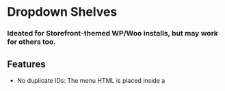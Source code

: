 # Dropdown Shelves
### Ideated for Storefront-themed WP/Woo installs, but may work for others too.

## Features
- No duplicate IDs: The menu HTML is placed inside a <template> (inert), which the JS clones—so you won’t trip on duplicate IDs. 
- For no-JS users, a <noscript> block renders the same nested UL as a plain fallback.
- No FOUC: We cloak the shelf (.is-cloaked) and uncloak after the first panel is mounted.
- Storefront hover nuked: CSS disables the theme’s :hover/:focus-within submenus so nothing flashes under the shelf.
- Bootstrap native: If Bootstrap is already present, Offcanvas Just Works™. 
- Minimal PHP surface: One heredoc view, tiny shortcode class, no walker overrides, no template edits.

---
- If you prefer your own drawer, switch offcanvas="fixed" and style the wrapper as you like.
- // In your child theme:
  `\CSK\Drilldown\Shortcode::renderShortcode(['offcanvas' => 'fixed', 'width' => 360]);`
---

## To use
- install & activate plugin
- Insert the shortcode where you want the shelf button (or the fixed sidebar) to render (off-canvas, left is default).

```php
// off-canvas, left
[drilldown_nav menu="menu-games" title="Browse" offcanvas="start" width="360"]

// off-canvas, right
[drilldown_nav offcanvas="end"]

// Fixed sidebar, no off-canvas wrapper
[drilldown_nav offcanvas="fixed" width="320"]
```

- Apply the filters to the specific theme you're using. The filters are:
```php
add_filter('CSK\Drilldown\killhover_selector', fn() => '.main-navigation > ul.menu');
//Scope for CSS hover overrides: where to turn off the theme’s hover/focus dropdown behavior. 
// This should point at the container the theme targets in its CSS rules like 
"X li:hover > ul.sub-menu { … }" 
// We inject a tiny <style> scoped to that selector so only that nav is affected
```

```php
add_filter('CSK\Drilldown\source_selector',  fn() => 'nav#site-navigation ul, ul.primary-menu');`
//Dom picker for the <ul> element we're targetting.
// where our JS should find the actual nested <ul> to clone into panels. 
// This must match the <ul> that contains the .menu-item / .menu-item-has-children LIs, inside our <template>
```

> [!TIP]
> These two are different because the CSS needs a scope large enough to catch the theme’s :hover rules but not so large that you nuke other menus.
> Our JS needs the UL itself to clone the nested structure. Passing the container would fail if there are wrappers around the UL.


# Cheatsheet for common themes
Storefront
- killhover_selector: .primary-navigation > ul.menu
- source_selector: .primary-navigation > ul.menu

Astra
- killhover_selector: .main-header-menu (that’s the UL)
- source_selector: .main-header-menu

GeneratePress
- killhover_selector: .main-navigation .main-nav > ul
- source_selector: .main-navigation .main-nav > ul

Neve
- killhover_selector: nav#site-navigation .primary-menu (UL often has .primary-menu)
- source_selector: nav#site-navigation .primary-menu

Hello Elementor
- killhover_selector: .elementor-nav-menu (UL)
- source_selector: .elementor-nav-menu

Block themes (Twenty Twenty-Two/Three+)
- killhover_selector: nav.wp-block-navigation
- source_selector: nav.wp-block-navigation ul.wp-block-navigation__container